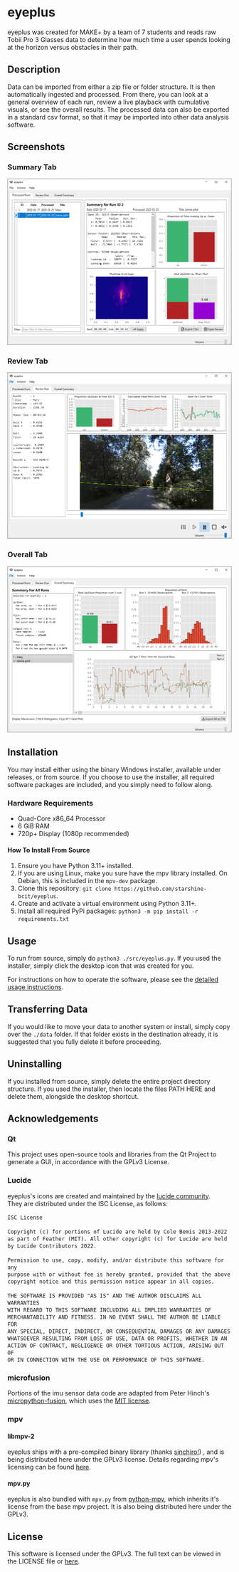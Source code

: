 # eyeplus

eyeplus was created for MAKE+ by a team of 7 students and reads raw Tobii Pro 3 Glasses data to determine how much time a user spends looking at the horizon versus obstacles in their path.

## Description

Data can be imported from either a zip file or folder structure. It is then automatically ingested and processed. From there, you can look at a general overview of each run, review a live playback with cumulative visuals, or see the overall results. The processed data can also be exported in a standard csv format, so that it may be imported into other data analysis software.

## Screenshots

### Summary Tab

![SummaryTab](./docs/images/eyeplus_summary_tab.png)

### Review Tab

![ReviewTab](./docs/images/eyeplus_review_tab.png)

### Overall Tab

![OverallTab](./docs/images/eyeplus_overall_tab.png)

## Installation

You may install either using the binary Windows installer, available under releases, or from source. If you choose to use the installer, all required software packages are included, and you simply need to follow along.

### Hardware Requirements

- Quad-Core x86_64 Processor
- 6 GiB RAM
- 720p+ Display (1080p recommended)

#### How To Install From Source

1. Ensure you have Python 3.11+ installed.
2. If you are using Linux, make you sure have the mpv library installed. On Debian, this is included in the `mpv-dev` package.
3. Clone this repository: `git clone https://github.com/starshine-bcit/eyeplus`.
4. Create and activate a virtual environment using Python 3.11+.
5. Install all required PyPi packages: `python3 -m pip install -r requirements.txt`

## Usage

To run from source, simply do `python3 ./src/eyeplus.py`. If you used the installer, simply click the desktop icon that was created for you.

For instructions on how to operate the software, please see the [detailed usage instructions](docs/usage.md).

## Transferring Data

If you would like to move your data to another system or install, simply copy over the `./data` folder. If that folder exists in the destination already, it is suggested that you fully delete it before proceeding.

## Uninstalling

If you installed from source, simply delete the entire project directory structure. If you used the installer, then locate the files PATH HERE and delete them, alongside the desktop shortcut.

## Acknowledgements

### Qt

This project uses open-source tools and libraries from the Qt Project to generate a GUI, in accordance with the GPLv3 License.

### Lucide

eyeplus's icons are created and maintained by the [lucide community](https://github.com/lucide-icons/lucide).  
They are distributed under the ISC License, as follows:

```
ISC License

Copyright (c) for portions of Lucide are held by Cole Bemis 2013-2022
as part of Feather (MIT). All other copyright (c) for Lucide are held
by Lucide Contributors 2022.

Permission to use, copy, modify, and/or distribute this software for any
purpose with or without fee is hereby granted, provided that the above
copyright notice and this permission notice appear in all copies.

THE SOFTWARE IS PROVIDED "AS IS" AND THE AUTHOR DISCLAIMS ALL WARRANTIES
WITH REGARD TO THIS SOFTWARE INCLUDING ALL IMPLIED WARRANTIES OF
MERCHANTABILITY AND FITNESS. IN NO EVENT SHALL THE AUTHOR BE LIABLE FOR
ANY SPECIAL, DIRECT, INDIRECT, OR CONSEQUENTIAL DAMAGES OR ANY DAMAGES
WHATSOEVER RESULTING FROM LOSS OF USE, DATA OR PROFITS, WHETHER IN AN
ACTION OF CONTRACT, NEGLIGENCE OR OTHER TORTIOUS ACTION, ARISING OUT OF
OR IN CONNECTION WITH THE USE OR PERFORMANCE OF THIS SOFTWARE.
```

### microfusion

Portions of the imu sensor data code are adapted from Peter Hinch's [micropython-fusion](https://github.com/micropython-IMU/micropython-fusion), which uses the [MIT license](https://github.com/micropython-IMU/micropython-fusion/blob/master/LICENSE).

### mpv

#### libmpv-2

eyeplus ships with a pre-compiled binary library (thanks [sinchiro!](https://sourceforge.net/projects/mpv-player-windows/files)) , and is being distributed here under the GPLv3 license. Details regarding mpv's licensing can be found [here](https://github.com/mpv-player/mpv/blob/master/Copyright).

#### mpv.py

eyeplus is also bundled with `mpv.py` from [python-mpv](https://github.com/jaseg/python-mpv), which inherits it's license from the base mpv project. It is also being distributed here under the GPLv3.

## License

This software is licensed under the GPLv3. The full text can be viewed in the LICENSE file or [here](https://www.gnu.org/licenses/gpl-3.0.txt).
